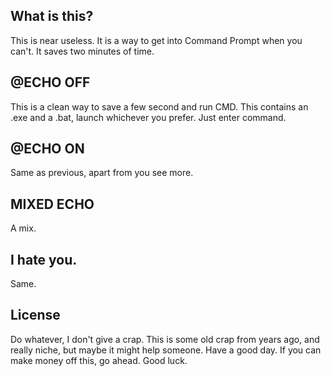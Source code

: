## What is this?

This is near useless. It is a way to get into Command Prompt when you can't. It saves two minutes of time.

## @ECHO OFF

This is a clean way to save a few second and run CMD. This contains an .exe and a .bat, launch whichever you prefer. Just enter command.

## @ECHO ON

Same as previous, apart from you see more.

## MIXED ECHO

A mix.

## I hate you.
Same.

## License

Do whatever, I don't give a crap. This is some old crap from years ago, and really niche, but maybe it might help someone. Have a good day. If you can make money off this, go ahead. Good luck.
